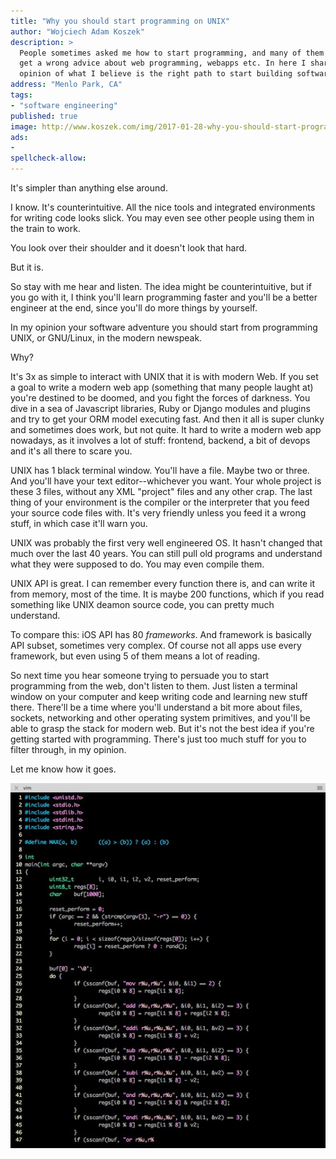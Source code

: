 ```yaml
---
title: "Why you should start programming on UNIX"
author: "Wojciech Adam Koszek"
description: >
  People sometimes asked me how to start programming, and many of them
  get a wrong advice about web programming, webapps etc. In here I share my
  opinion of what I believe is the right path to start building software.
address: "Menlo Park, CA"
tags:
- "software engineering"
published: true
image: http://www.koszek.com/img/2017-01-28-why-you-should-start-programming-on-unix/unix_75p.jpg
ads:
-
spellcheck-allow:
---
```


It's simpler than anything else around.

I know. It's counterintuitive. All the nice tools and integrated
environments for writing code looks slick. You may even see other people
using them in the train to work.

You look over their shoulder and it doesn't look that hard.

But it is.

So stay with me hear and listen. The idea might be counterintuitive, but if
you go with it, I think you'll learn programming faster and you'll be a
better engineer at the end, since you'll do more things by yourself.

In my opinion your software adventure you should start from programming
UNIX, or GNU/Linux, in the modern newspeak.

Why?

It's 3x as simple to interact with UNIX that it is with modern Web. If you
set a goal to write a modern web app (something that many people laught at)
you're destined to be doomed, and you fight the forces of darkness. You dive
in a sea of Javascript libraries, Ruby or Django modules and plugins and try
to get your ORM model executing fast. And then it all is super clunky and
sometimes does work, but not quite. It hard to write a modern web app
nowadays, as it involves a lot of stuff: frontend, backend, a bit of devops
and it's all there to scare you.

UNIX has 1 black terminal window. You'll have a file. Maybe two or three.
And you'll have your text editor--whichever you want. Your whole project is
these 3 files, without any XML "project" files and any other crap. The last
thing of your environment is the compiler or the interpreter that you feed
your source code files with. It's very friendly unless you feed it a wrong
stuff, in which case it'll warn you.

UNIX was probably the first very well engineered OS. It hasn't changed that
much over the last 40 years. You can still pull old programs and understand
what they were supposed to do. You may even compile them.

UNIX API is great. I can remember every function there is, and
can write it from memory, most of the time. It is maybe 200 functions,
which if you read something like UNIX deamon source code, you can pretty
much understand.

To compare this: iOS API has 80 *frameworks*. And framework is basically API
subset, sometimes very complex. Of course not all apps use every framework,
but even using 5 of them means a lot of reading.

So next time you hear someone trying to persuade you to start programming
from the web, don't listen to them. Just listen a terminal window on your
computer and keep writing code and learning new stuff there. There'll be a
time where you'll understand a bit more about files, sockets, networking and
other operating system primitives, and you'll be able to grasp the stack for
modern web. But it's not the best idea if you're getting started with
programming. There's just too much stuff for you to filter through, in my
opinion.

Let me know how it goes.

![unix](/img/2017-01-28-why-you-should-start-programming-on-unix/unix_75p.jpg "unix")
